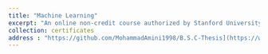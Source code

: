 ```yaml
---
title: "Machine Learning"
excerpt: "An online non-credit course authorized by Stanford University and offered through Coursera"
collection: certificates
address : "https://github.com/MohammadAmini1998/B.S.C-Thesis](https://www.coursera.org/account/accomplishments/certificate/75ED96D77T38"
---
```

